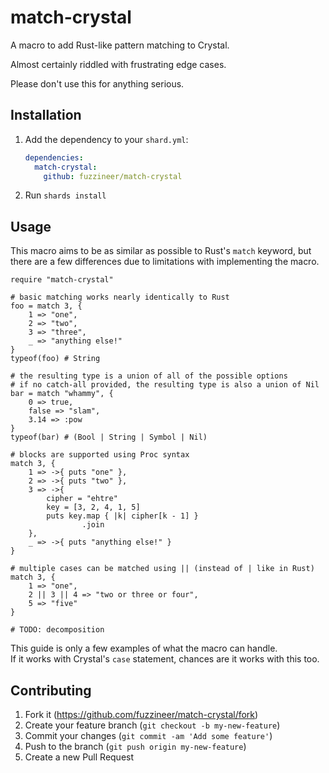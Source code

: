 # match-crystal

A macro to add Rust-like pattern matching to Crystal.

Almost certainly riddled with frustrating edge cases.

Please don't use this for anything serious.

## Installation

1. Add the dependency to your `shard.yml`:
	```yaml
	dependencies:
	  match-crystal:
	    github: fuzzineer/match-crystal
	```
2. Run `shards install`

## Usage

This macro aims to be as similar as possible to Rust's `match` keyword, but there are a few differences due to limitations with implementing the macro.

```crystal
require "match-crystal"

# basic matching works nearly identically to Rust
foo = match 3, {
	1 => "one",
	2 => "two",
	3 => "three",
	_ => "anything else!"
}
typeof(foo) # String

# the resulting type is a union of all of the possible options
# if no catch-all provided, the resulting type is also a union of Nil
bar = match "whammy", {
	0 => true,
	false => "slam",
	3.14 => :pow
}
typeof(bar) # (Bool | String | Symbol | Nil)

# blocks are supported using Proc syntax
match 3, {
	1 => ->{ puts "one" },
	2 => ->{ puts "two" },
	3 => ->{
		cipher = "ehtre"
		key = [3, 2, 4, 1, 5]
		puts key.map { |k| cipher[k - 1] }
		        .join
	},
	_ => ->{ puts "anything else!" }
}

# multiple cases can be matched using || (instead of | like in Rust)
match 3, {
	1 => "one",
	2 || 3 || 4 => "two or three or four",
	5 => "five"
}

# TODO: decomposition
```

This guide is only a few examples of what the macro can handle.  
If it works with Crystal's `case` statement, chances are it works with this too.

## Contributing

1. Fork it (<https://github.com/fuzzineer/match-crystal/fork>)
2. Create your feature branch (`git checkout -b my-new-feature`)
3. Commit your changes (`git commit -am 'Add some feature'`)
4. Push to the branch (`git push origin my-new-feature`)
5. Create a new Pull Request

